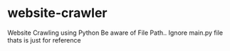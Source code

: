 # website-crawler
Website Crawling using Python
Be aware of File Path..
Ignore main.py file thats is just for reference
